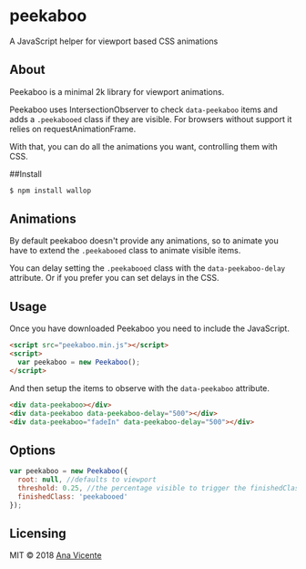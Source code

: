 # peekaboo

A JavaScript helper for viewport based CSS animations

## About

Peekaboo is a minimal 2k library for viewport animations.

Peekaboo uses IntersectionObserver to check `data-peekaboo` items and adds a `.peekabooed` class if they are visible. For browsers without support it relies on requestAnimationFrame.

With that, you can do all the animations you want, controlling them with CSS.

##Install

```bash
$ npm install wallop
```

## Animations

By default peekaboo doesn't provide any animations, so to animate you have to extend the `.peekabooed` class to animate visible items.

You can delay setting the `.peekabooed` class with the `data-peekaboo-delay` attribute. Or if you prefer you can set delays in the CSS.

## Usage

Once you have downloaded Peekaboo you need to include the JavaScript.

```html
<script src="peekaboo.min.js"></script>
<script>
  var peekaboo = new Peekaboo();
</script>
```

And then setup the items to observe with the `data-peekaboo` attribute.

```html
<div data-peekaboo></div>
<div data-peekaboo data-peekaboo-delay="500"></div>
<div data-peekaboo="fadeIn" data-peekaboo-delay="500"></div>
```

## Options

```js
var peekaboo = new Peekaboo({
  root: null, //defaults to viewport
  threshold: 0.25, //the percentage visible to trigger the finishedClass
  finishedClass: 'peekabooed'
});
```

## Licensing

MIT © 2018 [Ana Vicente](http://anavicente.me)
